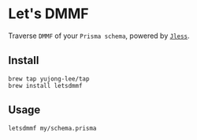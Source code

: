 # Let's DMMF
Traverse `DMMF` of your `Prisma schema`, powered by [`Jless`](https://github.com/PaulJuliusMartinez/jless).

## Install
```shell
brew tap yujong-lee/tap
brew install letsdmmf
```

## Usage
```shell
letsdmmf my/schema.prisma
```